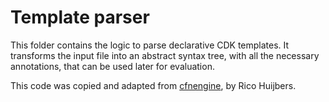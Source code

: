 # Template parser

This folder contains the logic to parse declarative CDK templates. It transforms the input file into an abstract 
syntax tree, with all the necessary annotations, that can be used later for evaluation.

This code was copied and adapted from [cfnengine], by Rico Huijbers.


[cfnengine]: https://github.com/rix0rrr/cfngine
